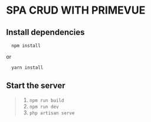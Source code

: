 # SPA CRUD WITH PRIMEVUE

## **Install dependencies**

      npm install

  or

      yarn install

## **Start the server**

>  1. `npm run build`  
>  2.  `npm run dev`  
>  3.  `php artisan serve`
